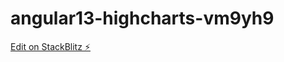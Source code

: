 # angular13-highcharts-vm9yh9

[Edit on StackBlitz ⚡️](https://stackblitz.com/edit/angular13-highcharts-vm9yh9)